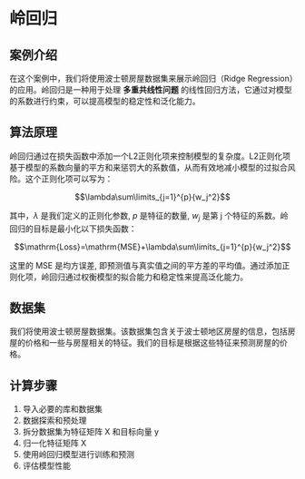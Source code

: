 # 岭回归
## 案例介绍
在这个案例中，我们将使用波士顿房屋数据集来展示岭回归（Ridge Regression）的应用。岭回归是一种用于处理 **多重共线性问题** 的线性回归方法，它通过对模型的系数进行约束，可以提高模型的稳定性和泛化能力。
## 算法原理
岭回归通过在损失函数中添加一个L2正则化项来控制模型的复杂度。L2正则化项基于模型的系数向量的平方和来惩罚大的系数值，从而有效地减小模型的过拟合风险。这个正则化项可以写为：
```math
\lambda\sum\limits_{j=1}^{p}{w_j^2}
```
其中，$\lambda$ 是我们定义的正则化参数, $p$ 是特征的数量, $w_j$ 是第 j 个特征的系数。岭回归的目标是最小化以下损失函数：
```math
\mathrm{Loss}=\mathrm{MSE}+\lambda\sum\limits_{j=1}^{p}{w_j^2}
```
这里的 $\mathrm{MSE}$ 是均方误差, 即预测值与真实值之间的平方差的平均值。通过添加正则化项，岭回归通过权衡模型的拟合能力和稳定性来提高泛化能力。
## 数据集
我们将使用波士顿房屋数据集。该数据集包含关于波士顿地区房屋的信息，包括房屋的价格和一些与房屋相关的特征。我们的目标是根据这些特征来预测房屋的价格。
## 计算步骤
1. 导入必要的库和数据集
2. 数据探索和预处理
3. 拆分数据集为特征矩阵 X 和目标向量 y
4. 归一化特征矩阵 X
5. 使用岭回归模型进行训练和预测
6. 评估模型性能